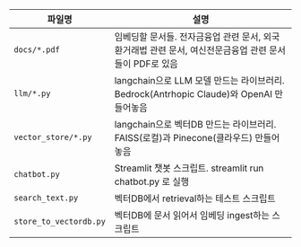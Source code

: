 | 파일명 | 설명 |
|------|-----|
| `docs/*.pdf` | 임베딩할 문서들. 전자금융업 관련 문서, 외국환거래법 관련 문서, 여신전문금융업 관련 문서들이 PDF로 있음 |
| `llm/*.py` | langchain으로 LLM 모델 만드는 라이브러리. Bedrock(Antrhopic Claude)와 OpenAI 만들어놓음 |
| `vector_store/*.py` | langchain으로 벡터DB 만드는 라이브러리. FAISS(로컬)과 Pinecone(클라우드) 만들어놓음 |
| `chatbot.py` | Streamlit 챗봇 스크립트. streamlit run chatbot.py 로 실행 |
| `search_text.py` | 벡터DB에서 retrieval하는 테스트 스크립트 |
| `store_to_vectordb.py` | 벡터DB에 문서 읽어서 임베딩 ingest하는 스크립트 |
